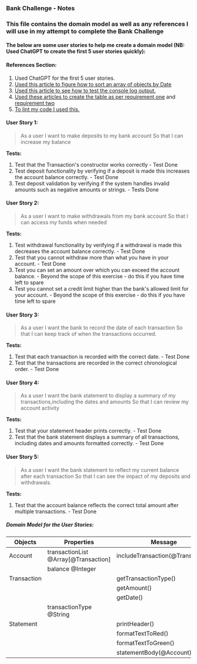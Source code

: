 ### Bank Challenge - Notes

### This file contains the domain model as well as any references I will use in  my attempt to complete the Bank Challenge

#### The below are some user stories to help me create a domain model (NB: Used ChatGPT to create the first 5 user stories quickly):

#### References Section:
1. Used ChatGPT for the first 5 user stories.
2. [Used this article to figure how to sort an array of objects by Date](https://stackoverflow.com/questions/51757994/javascript-sort-array-of-objects-by-date-then-by-time?fbclid=IwAR0uFLIIVgW6fyROf_6tjB6jk1j7SljQVIUfhR3Z3nWK9GLxwr_NvOz8DmE)
3. [Used this article to see how to test the console log output.](https://stackoverflow.com/questions/19825020/how-can-i-use-jasmine-js-to-test-for-console-output)
4. [Used these articles to create the table as per requirement one](https://developer.mozilla.org/en-US/docs/Web/JavaScript/Reference/Global_Objects/String/padEnd) and [requirement two](https://talyian.github.io/ansicolors/?fbclid=IwAR3NGxrdNlM-7NbADARs7JRk74dbX3nv7wkp9ah95YCOMo5vkvWXWNyCstI)
5. [To lint my code I used this.](https://eslint.org/docs/latest/use/getting-started?fbclid=IwAR3rZE5c0x7IhCvE_T4rUJY-2bz_2fqpCIoijoXl8J8iecpkkpqHfR1bseQ)

#### User Story 1:
> As a user 
> I want to make deposits to my bank account
> So that I can increase my balance

**Tests:**
1. Test that the Transaction's constructor works correctly - Test Done
2. Test deposit functionality by verifying if a deposit is made this increases the account balance correctly. - Test Done
3. Test deposit validation by verifying if the system handles invalid amounts such as negative amounts or strings. - Tests Done


#### User Story 2:
> As a user
> I want to make withdrawals from my bank account
> So that I can access my funds when needed

**Tests:**
1. Test withdrawal functionality by verifying if a withdrawal is made this decreases the account balance correctly. - Test Done
2. Test that you cannot withdraw more than what you have in your account. - Test Done
3. Test you can set an amount over which you can exceed the account balance. - Beyond the scope of this exercise - do this if you have time left to spare
4. Test you cannot set a credit limit higher than the bank's allowed limit for your account. - Beyond the scope of this exercise - do this if you have time left to spare


#### User Story 3:
> As a user 
> I want the bank to record the date of each transaction
> So that I can keep track of when the transactions occurred.

**Tests:**
1. Test that each transaction is recorded with the correct date. - Test Done
2. Test that the transactions are recorded in the correct chronological order. - Test Done


#### User Story 4:
> As a user
> I want the bank statement to display a summary of my transactions,including the dates and amounts
> So that I can review my account activity

**Tests:**
1. Test that your statement header prints correctly. - Test Done
2. Test that the bank statement displays a summary of all transactions, including dates and amounts formatted correctly. - Test Done


#### User Story 5:
> As a user 
> I want the bank statement to reflect my current balance after each transaction
> So that I can see the impact of my deposits and withdrawals.

**Tests:**
1. Test that the account balance reflects the correct total amount after multiple transactions. - Test Done


##### Domain Model for the User Stories:

| Objects       | Properties                           | Message                           | Output           |
| ------------- | ------------------------------------ | --------------------------------- | ---------------- |
| Account       | transactionList @Array[@Transaction] | includeTransaction(@Transaction)  | @Void            |
|               | balance @Integer                     |                                   | @Number          |
| Transaction   |                                      | getTransactionType()              | @transactionType |
|               |                                      | getAmount()                       | @Number          |
|               |                                      | getDate()                         | @Date            |
|               | transactionType @String              |                                   | @String          |
| Statement     |                                      | printHeader()                     | @String          |
|               |                                      | formatTextToRed()                 | @Void            |
|               |                                      | formatTextToGreen()               | @Void            |
|               |                                      | statementBody(@Account)           | @String          |
















